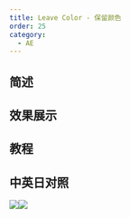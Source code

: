 ```yaml
---
title: Leave Color - 保留颜色
order: 25
category:
  - AE
---
```


## 简述

## 效果展示

## 教程

## 中英日对照

![](https://mir.yuelili.com/wp-content/uploads/user/AE/effects/AE-Effects-Color-Leave_Color.png)![](https://mir.yuelili.com/wp-content/uploads/user/AE/effects/AE-Effects-Color-Leave_Color_cn.png)
